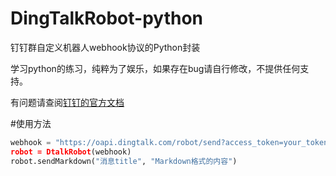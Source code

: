 # DingTalkRobot-python
钉钉群自定义机器人webhook协议的Python封装

学习python的练习，纯粹为了娱乐，如果存在bug请自行修改，不提供任何支持。

有问题请查阅[钉钉的官方文档](https://open-doc.dingtalk.com/docs/doc.htm?spm=a219a.7629140.0.0.z5MWoh&treeId=257&articleId=105735&docType=1)

#使用方法
```python
webhook = "https://oapi.dingtalk.com/robot/send?access_token=your_token
robot = DtalkRobot(webhook)
robot.sendMarkdown("消息title", "Markdown格式的内容")
```
